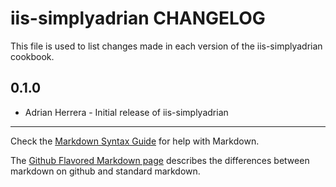 iis-simplyadrian CHANGELOG
=====================

This file is used to list changes made in each version of the iis-simplyadrian cookbook.

0.1.0
-----
- Adrian Herrera - Initial release of iis-simplyadrian

- - -
Check the [Markdown Syntax Guide](http://daringfireball.net/projects/markdown/syntax) for help with Markdown.

The [Github Flavored Markdown page](http://github.github.com/github-flavored-markdown/) describes the differences between markdown on github and standard markdown.
